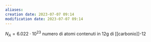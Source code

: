 ```yaml
---
aliases: 
creation date: 2023-07-07 09:14
modification date: 2023-07-07 09:14
---
```


$N_{A} = 6.022 \cdot 10^{23}$ numero di atomi contenuti in 12g di [[carbonio]]-12